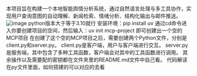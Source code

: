 本项目旨在构建一个本地智能舆情分析系统，通过自然语言处理与多工具协作，实现用户查询意图的自动理解、新闻检索、情绪分析、结构化输出与邮件推送。
![image](https://github.com/user-attachments/assets/0e7bed53-5321-4b9f-bbbe-9ac28ccc45a5)
python版本大于等于3.10就行
安装环境：pip install uv
通过cd命令进入你要创建项目的空间，然后输入：uv init mcp-project 即可创建出一个空的MCP项目
在创建了这个空的MCP项目之后，需要创建两个Python文件，分别是client.py和server.py。
client.py是客户端，用户与客户端进行交互。
server.py是服务端，其中包含了多种工具函数，客户端会对其中的工具函数进行调用。
其余操作以及需要配的密钥都在文件夹里的README.md文件中自己看。
代码解读在py文件里面，如何搭建的可以对应的去看
